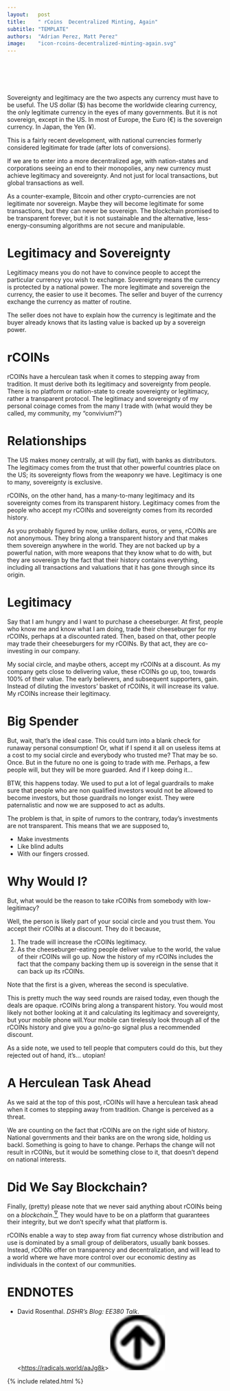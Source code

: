 ```yaml
---
layout:   post
title:    " rCoins  Decentralized Minting, Again"
subtitle: "TEMPLATE"
authors:  "Adrian Perez, Matt Perez"
image:    "icon-rcoins-decentralized-minting-again.svg"
---
```


<div style="display:none;">
 <p>Sovereignty and legitimacy are the two aspects any currency must have to be useful.</p>
</div>

<h1>&nbsp;</h1>
 <p>Sovereignty and legitimacy are the two aspects any currency must have to be useful. The US dollar (&dollar;) has become the worldwide clearing currency, the only legitimate currency in the eyes of many governments. But it is not sovereign, except in the US. In most of Europe, the Euro (&euro;) is the sovereign currency. In Japan, the Yen (&yen;).</p>
 <p>This is a fairly recent development, with national currencies formerly considered legitimate for trade (after lots of conversions).</p>
 <p>If we are to enter into a more decentralized age, with nation-states and corporations seeing an end to their monopolies, any new currency must achieve legitimacy and sovereignty. And not just for local transactions, but global transactions as well.</p>
 <p>As a counter-example, Bitcoin and other crypto-currencies are not legitimate nor sovereign. Maybe they will become legitimate for some transactions, but they can never be sovereign. The blockchain promised to be transparent forever, but it is not sustainable and the alternative, less-energy-consuming algorithms are not secure and manipulable.</p>

<h1>Legitimacy and Sovereignty</h1>
 <p>Legitimacy means you do not have to convince people to accept the particular currency you wish to exchange. Sovereignty means the currency is protected by a national power. The more legitimate and sovereign the currency, the easier to use it becomes. The seller and buyer of the currency exchange the currency as matter of routine.</p>
 <p>The seller does not have to explain how the currency is legitimate and the buyer already knows that its lasting value is backed up by a sovereign power.</p>

<h1><span class='_paradigm'>rCOIN</span>s</h1>
 <p><span class='_paradigm'>rCOIN</span>s have a herculean task when it comes to stepping away from tradition. It must derive both its legitimacy and sovereignty from people. There is no platform or nation-state to create sovereignty or legitimacy, rather a transparent protocol. The legitimacy and sovereignty of my personal coinage comes from the many I trade with (what would they be called, my community, my “convivium?”)</p>

<h1>Relationships</h1>
 <p>The US makes money centrally, at will (by fiat), with banks as distributors. The legitimacy comes from the trust that other powerful countries place on the US; its sovereignty flows from the weaponry we have. Legitimacy is one to many, sovereignty is exclusive.</p>
 <p><span class='_paradigm'>rCOIN</span>s, on the other hand, has a many-to-many legitimacy and its sovereignty comes from its transparent history. Legitimacy comes from the people who accept my <span class='_paradigm'>rCOIN</span>s and sovereignty comes from its recorded history.</p>
 <p>As you probably figured by now, unlike dollars, euros, or yens, <span class='_paradigm'>rCOIN</span>s are not anonymous. They bring along a transparent history and that makes them sovereign anywhere in the world. They are not backed up by a powerful nation, with more weapons that they know what to do with, but they are sovereign by the fact that their history contains everything, including all transactions and valuations that it has gone through since its origin.</p>

<h1>Legitimacy</h1>
 <p>Say that I am hungry and I want to purchase a cheeseburger. At first, people who know me and know what I am doing, trade their cheeseburger for my <span class='_paradigm'>rCOIN</span>s, perhaps at a discounted rated. Then, based on that, other people may trade their cheeseburgers for my <span class='_paradigm'>rCOIN</span>s. By that act, they are co-investing in our company.</p>
 <p>My social circle, and maybe others, accept my <span class='_paradigm'>rCOIN</span>s at a discount. As my company gets close to delivering value, these rCOINs go up, too, towards 100% of their value. The early believers, and subsequent supporters, gain. Instead of diluting the investors&rsquo; basket of <span class='_paradigm'>rCOIN</span>s, it will increase its value. My <span class='_paradigm'>rCOIN</span>s increase their legitimacy.</p>

<h1>Big Spender</h1>
 <p>But, wait, that&rsquo;s the ideal case. This could turn into a blank check for runaway personal consumption! Or, what if I spend it all on useless items at a cost to my social circle and everybody who trusted me? That may be so. Once. But in the future no one is going to trade with me. Perhaps, a few people will, but they will be more guarded. And if I keep doing it…</p>
 <p>BTW, this happens today. We used to put a lot of legal guardrails to make sure that people who are non qualified investors would not be allowed to become investors, but those guardrails no longer exist. They were paternalistic and now we are supposed to act as adults.</p>
 <p>The problem is that, in spite of rumors to the contrary, today&rsquo;s investments are not transparent. This means that we are supposed to,</p>
 <ul> 
  <li>Make investments</li>
  <li>Like blind adults</li>
  <li>With our fingers crossed.</li>
 </ul>

<h1>Why Would I?</h1>
 <p>But, what would be the reason to take <span class='_paradigm'>rCOIN</span>s from somebody with low-legitimacy?</p>
 <p>Well, the person is likely part of your social circle and you trust them. You accept their <span class='_paradigm'>rCOIN</span>s at a discount. They do it because,</p>
  <ol>
   <li>The trade will increase the <span class='_paradigm'>rCOIN</span>s legitimacy.</li>
   <li>As the cheeseburger-eating people deliver value to the world, the value of their <span class='_paradigm'>rCOIN</span>s will go up. Now the history of my <span class='_paradigm'>rCOIN</span>s includes the fact that the company backing them up is sovereign in the sense that it can back up its <span class='_paradigm'>rCOIN</span>s.</li>
  </ol>
 <p>Note that the first is a given, whereas the second is speculative.</p>
 <p>This is pretty much the way seed rounds are raised today, even though the deals are opaque. <span class='_paradigm'>rCOIN</span>s bring along a transparent history. You would most likely not bother looking at it and calculating its legitimacy and sovereignty, but your mobile phone will.Your mobile can tirelessly look through all of the <span class='_paradigm'>rCOIN</span>s history and give you a go/no-go signal plus a recommended discount.</p>
 <p>As a side note, we used to tell people that computers could do this, but they rejected out of hand, <span class="_quotespan">it&rsquo;s&hellip; utopian!</span></p>
 
 <h1>A Herculean Task Ahead</h1>
 <p>As we said at the top of this post, <span class='_paradigm'>rCOIN</span>s will have a herculean task ahead when it comes to stepping away from tradition. Change is perceived as a threat.</p>
 <p>We are counting on the fact that <span class='_paradigm'>rCOIN</span>s are on the right side of history. National governments and their banks are on the wrong side, holding us backl. Something is going to have to change. Perhaps the change will not result in <span class='_paradigm'>rCOIN</span>s, but it would be something close to it, that doesn&rsquo;t depend on national interests.</p>

<h1>Did We Say Blockchain?</h1>
 <p>Finally, (pretty) please note that we never said anything about <span class='_paradigm'>rCOIN</span>s being on a <em>blockchain</em>.<a href="#en01"><sup id="bm01">&hairsp;&nabla;&hairsp;</sup></a> They would have to be on a platform that guarantees their integrity, but we don&rsquo;t specify what that platform is.</p>
 <p><span class='_paradigm'>rCOIN</span>s enable a way to step away from fiat currency whose distribution and use is dominated by a small group of deliberators, usually bank bosses. Instead, <span class='_paradigm'>rCOIN</span>s offer on transparency and decentralization, and will lead to a world where we have more control over our economic destiny as individuals in the context of our communities.</p>

<h1 class="_section">ENDNOTES</h1>
 <ul>
  <li id="en01">
   <p class="_list-item">
    David Rosenthal.
    <em>DSHR&rsquo;s Blog: EE380 Talk</em>.
    &lt;<a href="https://radicals.world/aaJg8k" target="_blank">https://radicals.world/aaJg8k</a>&gt;
    <a class="_uparrow" href="#bm01"><img src="/assets/img/arrow-up-icon.png"></a>
   </p>
  </li>
 </ul>

{% include related.html %}
